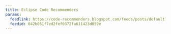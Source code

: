```yaml
---
title: Eclipse Code Recommenders
params:
  feedlink: https://code-recommenders.blogspot.com/feeds/posts/default?alt=rss
  feedid: 042b051f7ed2fef0372fa611423d059e
---
```

